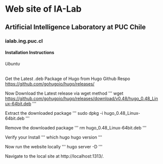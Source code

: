 # Web site of IA-Lab
## Artificial Intelligence Laboratory at PUC Chile
### ialab.ing.puc.cl

#### Installation Instructions

###### Ubuntu

Get the Latest .deb Package of Hugo from Hugo Github Respo 
https://github.com/gohugoio/hugo/releases/

Now Download the Latest release via wget method
'''
wget https://github.com/gohugoio/hugo/releases/download/v0.48/hugo_0.48_Linux-64bit.deb
'''

Extract the downloaded package
'''
sudo dpkg -i hugo_0.48_Linux-64bit.deb
'''

Remove the downloaded package
'''
rm hugo_0.48_Linux-64bit.deb
'''

Verify your Install
'''
which hugo
hugo version
'''

Now run the website locally
'''
hugo server -D
'''

Navigate to the local site at http://localhost:1313/.